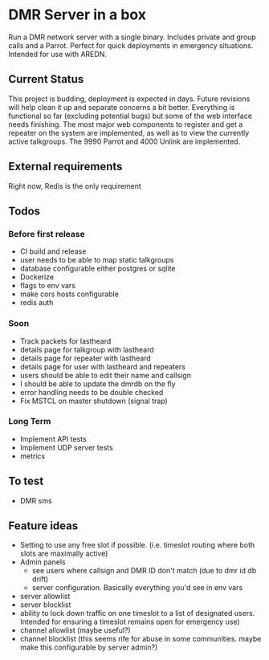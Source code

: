 # DMR Server in a box

Run a DMR network server with a single binary. Includes private and group calls and a Parrot. Perfect for quick deployments in emergency situations. Intended for use with AREDN.

## Current Status

This project is budding, deployment is expected in days. Future revisions will help clean it up and separate concerns a bit better. Everything is functional so far (excluding potential bugs) but some of the web interface needs finishing. The most major web components to register and get a repeater on the system are implemented, as well as to view the currently active talkgroups. The 9990 Parrot and 4000 Unlink are implemented.

## External requirements

Right now, Redis is the only requirement

## Todos

### Before first release

- CI build and release
- user needs to be able to map static talkgroups
- database configurable either postgres or sqlite
- Dockerize
- flags to env vars
- make cors hosts configurable
- redis auth

### Soon

- Track packets for lastheard
- details page for talkgroup with lastheard
- details page for repeater with lastheard
- details page for user with lastheard and repeaters
- users should be able to edit their name and callsign
- I should be able to update the dmrdb on the fly
- error handling needs to be double checked
- Fix MSTCL on master shutdown (signal trap)

### Long Term

- Implement API tests
- Implement UDP server tests
- metrics

## To test

- DMR sms

## Feature ideas

- Setting to use any free slot if possible. (i.e. timeslot routing where both slots are maximally active)
- Admin panels
  - see users where callsign and DMR ID don't match (due to dmr id db drift)
  - server configuration. Basically everything you'd see in env vars
- server allowlist
- server blocklist
- ability to lock down traffic on one timeslot to a list of designated users. Intended for ensuring a timeslot remains open for emergency use)
- channel allowlist (maybe useful?)
- channel blocklist (this seems rife for abuse in some communities. maybe make this configurable by server admin?)
